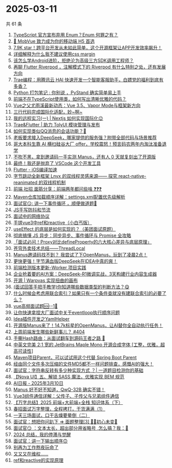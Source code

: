 # 2025-03-11

共 61 条

<!-- BEGIN JUEJIN -->
<!-- 最后更新时间 2025-03-11 11:32:35 +0800 -->
1. [TypeScript 官方宣布弃用 Enum？Enum 何罪之有？](https://juejin.cn/post/7478980680183169078)
1. [📱 MobVue 致力成为你的移动端 H5 首选](https://juejin.cn/post/7479471387020148762)
1. [7.9K star！跨平台开发从未如此简单，这个开源框架让APP开发效率飙升！](https://juejin.cn/post/7479775999526502451)
1. [详细解释为什么我不建议使用css margin](https://juejin.cn/post/7478967140378460194)
1. [该怎么学Android进阶，拒绝沦为高级三方SDK调用工程师？](https://juejin.cn/post/7478994020612374543)
1. [再聊 Flutter Riverpod ，注解模式下的 Riverpod 有什么特别之处，还有发展方向](https://juejin.cn/post/7479474972849143844)
1. [Trae编程：用腾讯云 HAI 快速开发一个智能客服助手，白嫖党的福利到底有多香？](https://juejin.cn/post/7479434217941270565)
1. [Python 打包笔记 :  你别说 ，PyStand 确实简单易上手](https://juejin.cn/post/7479387138510110732)
1. [前端不在TypeScript使用类，如何写出清晰优雅的代码？](https://juejin.cn/post/7478662851978330151)
1. [Vue之父尤雨溪最新动态：Vue 3.5、Vapor Mode与框架新方向](https://juejin.cn/post/7479036294875381796)
1. [三行代码完成国际化适配，妙~啊~](https://juejin.cn/post/7480076971226284058)
1. [我的远程实习(一) | Nextjs 如何实现国际化😉](https://juejin.cn/post/7478991058869911586)
1. [Trae&Flutter | 助力 TolyUI 模块管理与发布](https://juejin.cn/post/7479331614620925963)
1. [如何实现类似QQ消息的会话功能？🤔](https://juejin.cn/post/7478665093385224218)
1. [老板要求接入DeepSeek，哪家提供的服务强？附带全部代码与场景推荐](https://juejin.cn/post/7479431076207362100)
1. [哥大本科生靠 AI 横扫硅谷大厂 offer，学校震怒！预言码农两年内淘汰准备退学](https://juejin.cn/post/7479996480930938920)
1. [不吹不黑，拿到邀请码一手实测 Manus，还有人 0 天就复刻出了开源版](https://juejin.cn/post/7478863586091581455)
1. [最终！我还是抛弃了 VSCode 这个开发工具](https://juejin.cn/post/7479799473935515660)
1. [Flutter - iOS编译加速](https://juejin.cn/post/7479399201999683584)
1. [字节跳动全新框架 Lnyx 的双线程灵感来源—— 探究 react-native-reanimated 的双线程机制](https://juejin.cn/post/7479245589928394804)
1. [前端 社招 面筋分享：前端两年都问些啥 ❓️❓️❓️](https://juejin.cn/post/7480009518175338531)
1. [Maven仓库加载顺序详解：settings.xml配置优先级解析](https://juejin.cn/post/7478889217010221093)
1. [面试官😏: 讲一下事件循环 ，顺便做道题🤪](https://juejin.cn/post/7479387138509914124)
1. [JS手写防抖和节流](https://juejin.cn/post/7479343249363435556)
1. [面试中的网络协议](https://juejin.cn/post/7479036294875480100)
1. [手搓vue3中ref和reactive（小白丐版）](https://juejin.cn/post/7478938109021077539)
1. [useEffect 的底层是如何实现的？（美团面试原题）](https://juejin.cn/post/7478944055109386274)
1. [彻底搞懂 JS 异步：同步异步、事件循环与 Promise 全攻略](https://juejin.cn/post/7478943701891137571)
1. [「面试必问！Proxy对比defineProperty的六大核心差异与底层原理」](https://juejin.cn/post/7479452347714928703)
1. [苍穹外卖技术总结——ThreadLocal](https://juejin.cn/post/7479007185517084707)
1. [Manus邀请码找不到？ 我尝试了下OpenManus，玩到了凌晨2点！](https://juejin.cn/post/7478989325494042633)
1. [更快更强！字节满血版DeepSeek在IDEA中真的爽！](https://juejin.cn/post/7479726842171473958)
1. [前端检测版本更新-Worker 项目实践](https://juejin.cn/post/7479940845383647270)
1. [企业抢着要的AI方案：DeepSeek-R1微调实战，3天构建行业内容生成器](https://juejin.cn/post/7479399201999486976)
1. [开源 | Warpvas 实现扭曲的画布](https://juejin.cn/post/7479345270699474956)
1. [(面试回答手把手教学)你知道哪些数据类型的判断方法？😋](https://juejin.cn/post/7478994020611162127)
1. [什么时候会考虑用联合索引？如果只有一个条件查就没有建联合索引的必要了么？](https://juejin.cn/post/7479996480932298792)
1. [vue高频面试题🆘--1🎯](https://juejin.cn/post/7479227702601613362)
1. [让你快速拿捏大厂面试中关于eventloop执行顺序问题](https://juejin.cn/post/7479227702600745010)
1. [Idea插件开发之YamlHelper](https://juejin.cn/post/7479225933061734426)
1. [开源版Manus来了！14.7k标星的OpenManus，让AI替你全自动执行任务！](https://juejin.cn/post/7479050041421692955)
1. [上周前端发生哪些新鲜事儿？ #404](https://juejin.cn/post/7479626117872566272)
1. [手撕Hash路由：从面试翻车到源码王者之路 🚀](https://juejin.cn/post/7479350849056571444)
1. [中英文完美 2:1 宽的 JetBrains Maple Mono 开源合成字体 [工整，优雅，超高可读性]](https://juejin.cn/post/7478960372711981110)
1. [Maven项目Parent，可以试试用这个代替 Spring Boot Parent](https://juejin.cn/post/7478893732191535142)
1. [经由同个文件多次压缩的文件MD5都不一样问题排查，感慨AI的强大！](https://juejin.cn/post/7478841799004766219)
1. [面试官：字符串反转有多少种实现方式 ？| 一道题目检测你的基础](https://juejin.cn/post/7479387138509783052)
1. [【Nova UI】五、解锁 SASS 魔法，优雅实现 BEM 规范](https://juejin.cn/post/7478646608604627007)
1. [AI日报 - 2025年3月10日](https://juejin.cn/post/7479452347714764863)
1. [Manus 好不好不知道，QwQ-32B 确实不错！](https://juejin.cn/post/7479227620371365940)
1. [Vue3组件通信详解：父传子、子传父与兄弟组件通信](https://juejin.cn/post/7478952636205514762)
1. [【万字总结】2025 前端+大前端+全栈 知识体系（下）](https://juejin.cn/post/7479331614620975115)
1. [春招面试万字整理，全程拷打，干货满满（1）](https://juejin.cn/post/7479345270699196428)
1. [一天三场面试，口干舌燥要晕倒（二）](https://juejin.cn/post/7479345270699982860)
1. [面试官：想把你问趴下 => 面题整理[3] 😮‍💨初心未变🚀](https://juejin.cn/post/7479227702600990770)
1. [面试官😏 ：文本太长，超出部分用省略号 ,怎么搞？我：🤡](https://juejin.cn/post/7479343249364549668)
1. [2024 总结，我的停滞与觉醒](https://juejin.cn/post/7479387138510848012)
1. [面试官：讲一下输出顺序🙃](https://juejin.cn/post/7478969754159185930)
1. [别再为工作熬夜玩命了](https://juejin.cn/post/7479638552041832459)
1. [又又又在维权......](https://juejin.cn/post/7479651468340690996)
1. [ref和reactive的实现原理](https://juejin.cn/post/7479331614619648011)
<!-- END JUEJIN -->